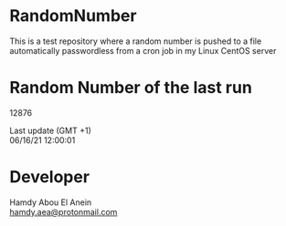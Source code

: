 # RandomNumber    
This is a test repository where a random number is pushed to a file automatically passwordless from a cron job in my Linux CentOS server    
# Random Number of the last run   
12876
      
Last update (GMT +1)    
06/16/21 12:00:01
# Developer    
Hamdy Abou El Anein   
hamdy.aea@protonmail.com
